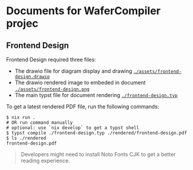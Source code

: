 # Documents for WaferCompiler projec

## Frontend Design
Frontend Design required three files:
* The drawio file for diagram display and drawing [`./assets/frontend-design.drawio`](./assets/frontend-design.drawio)
* The drawio rendered image to embeded in document [`./assets/frontend-design.png`](./assets/frontend-design.png)
* The main typst file for document rendering [`./frontend-design.typ`](./frontend-design.typ)

To get a latest rendered PDF file, run the following commands:

```console
$ nix run .
# OR run command manually
# optional: use `nix develop` to get a typst shell
$ typst compile ./frontend-design.typ ./rendered/frontend-design.pdf
$ ls ./rendered
frontend-design.pdf
```

> Developers might need to install Noto Fonts CJK to get a better reading experience.
